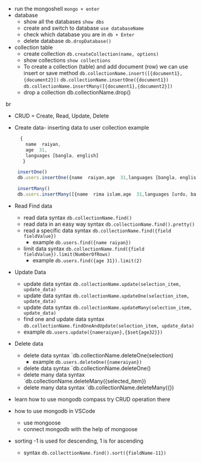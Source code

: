 - run the mongoshell `mongo + enter`
- database
  - show all the databases `show dbs`
  - create and switch to database `use databaseName`
  - check which database you are in `db + Enter`
  - delete database `db.dropDatabase()`
- collection table
  - create collection `db.createCollection(name, options)`
  - show collections `show collections`
  - To create a collection (table) and add document (row) we can use insert or save method
    `db.collectionName.insert([{document1},{document2}])`
    `db.collectionName.insertOne({document1})`
    `db.collectionName.insertMany([{document1},{document2}])`
  - drop a collection db.collectionName.drop()

br

- CRUD = Create, Read, Update, Delete

- Create data- inserting data to user collection example

  ```js
    {
      name  raiyan,
      age  31,
      languages [bangla, english]
     }

   insertOne()
   db.users.insertOne({name  raiyan,age  31,languages [bangla, english]})

   insertMany()
   db.users.insertMany([{name  rima islam,age  31,languages [urdu, bangla]}, {name  rabeya begum,age  31,languages [hindi, bangla]}])

  ```

- Read Find data

  - read data syntax `db.collectionName.find()`
  - read data in an easy way syntax `db.collectionName.find().pretty()`
  - read a specific data syntax `db.collectionName.find({field fieldValue})`
    - example `db.users.find({name raiyan})`
  - limit data syntax `db.collectionName.find({field fieldValue}).limit(NumberOfRows)`
    - example `db.users.find({age 31}).limit(2)`

- Update Data

  - update data syntax `db.collectionName.update(selection_item, update_data)`
  - update data syntax `db.collectionName.updateOne(selection_item, update_data)`
  - update data syntax `db.collectionName.updateMany(selection_item, update_data)`
  - find one and update data syntax `db.collectionName.findOneAndUpdate(selection_item, update_data)`
  - example `db.users.update({nameraiyan},{$set{age32}})`

- Delete data

  - delete data syntax `db.collectionName.deleteOne(selection)
    - example `db.users.deleteOne({nameraiyan})`
  - delete data syntax `db.collectionName.deleteOne()
  - delete many data syntax `db.collectionName.deleteMany({selected_item})
  - delete many data syntax `db.collectionName.deleteMany({})

- learn how to use mongodb compass try CRUD operation there

- how to use mongodb in VSCode

  - use mongoose
  - connect mongodb with the help of mongoose

- sorting -1 is used for descending, 1 is for ascending
  - syntax `db.collecttionName.find().sort({fieldName-11})`
